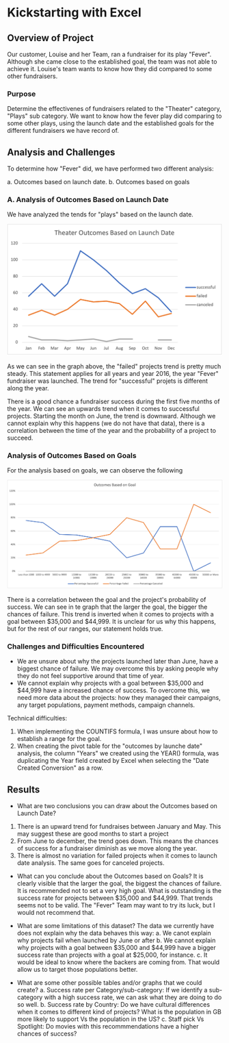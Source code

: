 # Kickstarting with Excel

## Overview of Project
Our customer, Louise and her Team, ran a fundraiser for its play "Fever". Although she came close to the established goal, the team was not able to achieve it. Louise's team wants to know how they did compared to some other fundraisers.

### Purpose
Determine the effectivenes of fundraisers related to the "Theater" category, "Plays" sub category. We want to know how the fever play did comparing to some other plays, using the launch date and the established goals for the different fundraisers we have record of.

## Analysis and Challenges
To determine how "Fever" did, we have performed two different analysis:

a. Outcomes based on launch date.
b. Outcomes based on goals

### A. Analysis of Outcomes Based on Launch Date
We have analyzed the tends for "plays" based on the launch date. 

![Outcomes based on launch date](/resources/Theater_Outcomes_vs_Launch.png)

As we can see in the graph above, the "failed" projects trend is pretty much steady. This statement applies for all years and year 2016, the year "Fever" fundraiser was launched. The trend for "successful" projets is different along the year. 

There is a good chance a fundraiser success during the first five months of the year. We can see an upwards trend when it comes to successful projects. Starting the month on June, the trend is downward. Although we cannot explain why this happens (we do not have that data), there is a correlation between the time of the year and the probability of a project to succeed. 

### Analysis of Outcomes Based on Goals
For the analysis based on goals, we can observe the following

![Outcomes based on goals](/resources/Outcomes_vs_Goals.png)

There is a correlation between the goal and the project's probability of success. We can see in te graph that the larger the goal, the bigger the chances of failure. This trend is inverted when it comes to projects with a goal between $35,000 and $44,999. It is unclear for us why this happens, but for the rest of our ranges, our statement holds true.

### Challenges and Difficulties Encountered
- We are unsure about why the projects launched later than June, have a biggest chance of failure. We may overcome this by asking people why they do not feel supportive around that time of year.
- We cannot explain why projects with a goal between $35,000 and $44,999 have a  increased chance of success. To overcome this, we need more data about the projects: how they managed their campaigns, any target populations, payment methods, campaign channels.

Technical difficulties:
1. When implementing the COUNTIFS formula, I was unsure about how to establish a range for the goal.
2. When creating the pivot table for the "outcomes by launche date" analysis, the column "Years" we created using the YEAR() formula, was duplicating the Year field created by Excel when selecting the "Date Created Conversion" as a row.

## Results
- What are two conclusions you can draw about the Outcomes based on Launch Date?
1. There is an upward trend for fundraises between January and May. This may suggest these are good months to start a project
2. From June to december, the trend goes down. This means the chances of success for a fundraiser diminish as we move along the year.
3. There is almost no variation for failed projects when it comes to launch date analysis. The same goes for canceled projects.

- What can you conclude about the Outcomes based on Goals?
It is clearly visible that the larger the goal, the biggest the chances of failure. It is recommended not to set a very high goal. What is outstanding is the success rate for projects between $35,000 and $44,999. That trends seems not to be valid. The "Fever" Team may want to try its luck, but I would not recommend that. 

- What are some limitations of this dataset?
The data we currently have does not explain why the data behaves this way:
a. We canot explain why projects fail when launched by June or after
b. We cannot explain why projects with a goal between $35,000 and $44,999 have a bigger success rate than projects with a goal at $25,000, for instance.
c. It would be ideal to know where the backers are coming from. That would allow us to target those populations better.

- What are some other possible tables and/or graphs that we could create?
a. Success rate per Category/sub-category: If we identify a sub-category with a high success rate, we can ask what they are doing to do so well.
b. Success rate by Country: Do we have cultural differences when it comes to different kind of projects? What is the population in GB more likely to support Vs the population in the US?
c. Staff pick Vs Spotlight: Do movies with this recommmendations have a higher chances of success?

